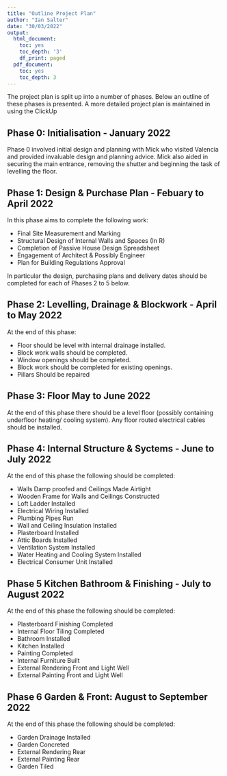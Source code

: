 ```yaml
---
title: "Outline Project Plan"
author: "Ian Salter"
date: "30/03/2022"
output:
  html_document:
    toc: yes
    toc_depth: '3'
    df_print: paged
  pdf_document:
    toc: yes
    toc_depth: 3
---
```


The project plan is split up into a number of phases. Below an outline of these
phases is presented. A more detailed project plan is maintained in using the
ClickUp


## Phase 0: Initialisation - January 2022

Phase 0 involved initial design and planning with Mick who visited Valencia and
provided invaluable design and planning advice. Mick also aided in securing the
main entrance, removing the shutter and beginning the task of levelling the
floor.


## Phase 1: Design & Purchase Plan - Febuary to April 2022

In this phase aims to complete the following work:

* Final Site Measurement and Marking
* Structural Design of Internal Walls and Spaces (In R)
* Completion of Passive House Design Spreadsheet
* Engagement of Architect & Possibly Engineer
* Plan for Building Regulations Approval

In particular the design, purchasing plans and delivery dates should be
completed for each of Phases 2 to 5 below.

## Phase 2: Levelling, Drainage & Blockwork - April to May 2022

At the end of this phase:

* Floor should be level with internal drainage installed.
* Block work walls should be completed.
* Window openings should be completed.
* Block work should be completed for existing openings.
* Pillars Should be repaired

## Phase 3: Floor May to June 2022

At the end of this phase there should be a level floor (possibly containing
underfloor heating/ cooling system). Any floor routed electrical cables should
be installed.


## Phase 4: Internal Structure & Syctems - June to July 2022

At the end of this phase the following should be completed:

* Walls Damp proofed and Ceilings Made Airtight
* Wooden Frame for Walls and Ceilings Constructed
* Loft Ladder Installed
* Electrical Wiring Installed
* Plumbing Pipes Run
* Wall and Ceiling Insulation Installed
* Plasterboard Installed
* Attic Boards Installed
* Ventilation System Installed
* Water Heating and Cooling System Installed
* Electrical Consumer Unit Installed


## Phase 5 Kitchen Bathroom & Finishing - July to August 2022

At the end of this phase the following should be completed:

* Plasterboard Finishing Completed
* Internal Floor Tiling Completed
* Bathroom Installed
* Kitchen Installed
* Painting Completed
* Internal Furniture Built
* External Rendering Front and Light Well
* External Painting Front and Light Well

## Phase 6 Garden & Front: August to September 2022

At the end of this phase the following should be completed:

* Garden Drainage Installed
* Garden Concreted
* External Rendering Rear
* External Painting Rear
* Garden Tiled


